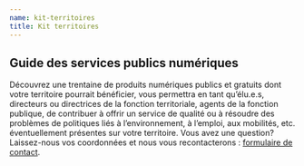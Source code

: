 ```yaml
---
name: kit-territoires
title: Kit territoires
---
```


## Guide des services publics numériques

Découvrez une trentaine de produits numériques publics et gratuits dont votre territoire pourrait bénéficier, vous permettra en tant qu’élu.e.s, directeurs ou directrices de la fonction territoriale, agents de la fonction publique, de contribuer à offrir un service de qualité ou à résoudre des problèmes de politiques liés à l’environnement, à l’emploi, aux mobilités, etc. éventuellement présentes sur votre territoire. Vous avez une question? Laissez-nous vos coordonnées et nous vous recontacterons : [formulaire de contact](https://incubateur.anct.gouv.fr/contact-territoires/).
